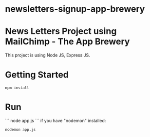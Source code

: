 # newsletters-signup-app-brewery
# News Letters Project using MailChimp - The App Brewery

This project is using Node JS, Express JS.

<h1>Getting Started</h1>

```
npm install
```

<h1>Run</h1>
```
node app.js
```
if you have "nodemon" installed:

```
nodemon app.js
```
